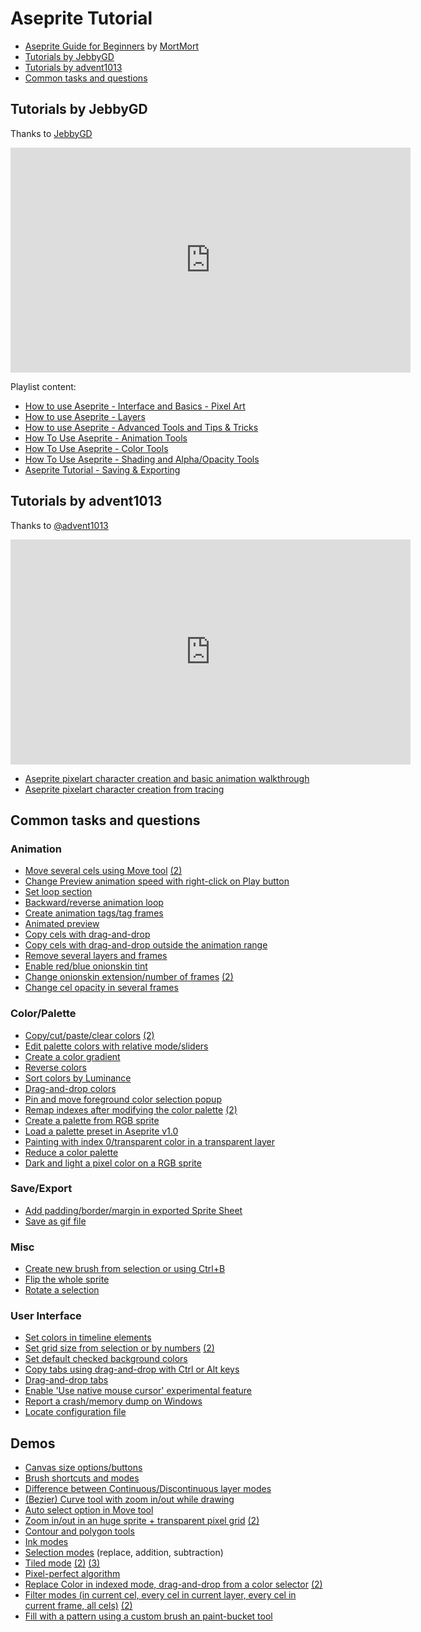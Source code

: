# Aseprite Tutorial

* [Aseprite Guide for Beginners](https://www.youtube.com/watch?v=Md6W79jtLJM) by [MortMort](https://twitter.com/mnrART)
* [Tutorials by JebbyGD](#tutorials-by-jebbygd)
* [Tutorials by advent1013](#tutorials-by-advent1013)
* [Common tasks and questions](#common-tasks-and-questions)

## Tutorials by JebbyGD

Thanks to <a href="https://www.youtube.com/channel/UCdpT9OXQsizXnc6vkhtvgEg">JebbyGD</a>

<iframe width="640" height="360" src="https://www.youtube.com/embed/videoseries?list=PLPHvHCBMlIQ0FEEh0QM7MZlnVMoRGgUql" frameborder="0" allowfullscreen></iframe>

Playlist content:

* [How to use Aseprite - Interface and Basics - Pixel Art](https://www.youtube.com/watch?v=vOQOSIsB0q0&index=1&list=PLPHvHCBMlIQ0FEEh0QM7MZlnVMoRGgUql)
* [How to use Aseprite - Layers](https://www.youtube.com/watch?v=5FdnEzTXzkw&list=PLPHvHCBMlIQ0FEEh0QM7MZlnVMoRGgUql&index=2)
* [How to use Aseprite - Advanced Tools and Tips & Tricks](https://www.youtube.com/watch?v=IJCRryUSGuI&index=3&list=PLPHvHCBMlIQ0FEEh0QM7MZlnVMoRGgUql)
* [How To Use Aseprite - Animation Tools](https://www.youtube.com/watch?v=yItl34YrI5g&list=PLPHvHCBMlIQ0FEEh0QM7MZlnVMoRGgUql&index=4)
* [How To Use Aseprite - Color Tools](https://www.youtube.com/watch?v=GLfliF05qAU&index=5&list=PLPHvHCBMlIQ0FEEh0QM7MZlnVMoRGgUql)
* [How To Use Aseprite - Shading and Alpha/Opacity Tools](https://www.youtube.com/watch?v=26iNwQymiwQ&list=PLPHvHCBMlIQ0FEEh0QM7MZlnVMoRGgUql&index=6)
* [Aseprite Tutorial - Saving & Exporting](https://www.youtube.com/watch?v=VxFKplKPvqQ&list=PLPHvHCBMlIQ0FEEh0QM7MZlnVMoRGgUql&index=7)

## Tutorials by advent1013

Thanks to <a href="https://twitter.com/advent1013">@advent1013</a>

<iframe width="640" height="360" src="https://www.youtube.com/embed/cL_usZAFB4A" frameborder="0" allowfullscreen></iframe>

* [Aseprite pixelart character creation and basic animation walkthrough](https://www.youtube.com/watch?v=cL_usZAFB4A)
* [Aseprite pixelart character creation from tracing](https://www.youtube.com/watch?v=57dHdfClOqM)

## Common tasks and questions

### Animation

  * [Move several cels using Move tool](http://imgur.com/sG8dGbN) [(2)](http://imgur.com/jNSwKmL)
  * [Change Preview animation speed with right-click on Play button](http://imgur.com/wD1aoDM)
  * [Set loop section](http://imgur.com/Zffmgm8)
  * [Backward/reverse animation loop](https://www.youtube.com/watch?v=E-mI679DVBk)
  * [Create animation tags/tag frames](http://imgur.com/t3ZGRzw)
  * [Animated preview](http://imgur.com/eRmPum3)
  * [Copy cels with drag-and-drop](http://imgur.com/c0lpNdz)
  * [Copy cels with drag-and-drop outside the animation range](http://imgur.com/OcIjFXQ)
  * [Remove several layers and frames](http://imgur.com/VYy7oi3)
  * [Enable red/blue onionskin tint](http://imgur.com/qJZiq82)
  * [Change onionskin extension/number of frames](http://imgur.com/hZyytnc) [(2)](http://imgur.com/cKZGGrb)
  * [Change cel opacity in several frames](http://imgur.com/7Ntp1eY)

### Color/Palette

  * [Copy/cut/paste/clear colors](http://imgur.com/YUq04tF) [(2)](http://imgur.com/O35BgGs)
  * [Edit palette colors with relative mode/sliders](http://imgur.com/IBIgdtv)
  * [Create a color gradient](http://imgur.com/SEDgZ94)
  * [Reverse colors](http://imgur.com/GwZHckb)
  * [Sort colors by Luminance](http://imgur.com/MngwkmP)
  * [Drag-and-drop colors](http://imgur.com/wmpuVaA)
  * [Pin and move foreground color selection popup](http://imgur.com/zZC0SGo)
  * [Remap indexes after modifying the color palette](http://imgur.com/1sXGP3o) [(2)](http://imgur.com/UlBnMTE)
  * [Create a palette from RGB sprite](http://imgur.com/5TPFdoe)
  * [Load a palette preset in Aseprite v1.0](http://imgur.com/nlLvOHv)
  * [Painting with index 0/transparent color in a transparent layer](http://imgur.com/9enwCxe)
  * [Reduce a color palette](http://imgur.com/IfrVyfd)
  * [Dark and light a pixel color on a RGB sprite](http://imgur.com/t8Z8d2N)

### Save/Export

  * [Add padding/border/margin in exported Sprite Sheet](http://imgur.com/19Dl9wJ)
  * [Save as gif file](http://imgur.com/Rmr3P1j)

### Misc

  * [Create new brush from selection or using Ctrl+B](http://imgur.com/2ke4Xgw)
  * [Flip the whole sprite](http://imgur.com/okxOor9)
  * [Rotate a selection](http://imgur.com/SDcDoYW)

### User Interface

  * [Set colors in timeline elements](https://www.youtube.com/watch?v=YLzI0CoGrNg)
  * [Set grid size from selection or by numbers](http://imgur.com/7zYjw1R) [(2)](http://imgur.com/cbdZp2x)
  * [Set default checked background colors](http://imgur.com/CmTVmCN)
  * [Copy tabs using drag-and-drop with Ctrl or Alt keys](http://imgur.com/RCOjyY8)
  * [Drag-and-drop tabs](http://imgur.com/WiXPPgg)
  * [Enable 'Use native mouse cursor' experimental feature](http://imgur.com/lO0OgBl)
  * [Report a crash/memory dump on Windows](http://imgur.com/9MTYI9k)
  * [Locate configuration file](http://imgur.com/PRZ4AaZ)

## Demos

* [Canvas size options/buttons](http://imgur.com/Jnkje0r)
* [Brush shortcuts and modes](http://imgur.com/jyP6H7g)
* [Difference between Continuous/Discontinuous layer modes](http://imgur.com/iAapATy)
* [(Bezier) Curve tool with zoom in/out while drawing](http://imgur.com/uGYfPxE)
* [Auto select option in Move tool](http://imgur.com/wnXpdwU)
* [Zoom in/out in an huge sprite + transparent pixel grid](http://imgur.com/UdXJMPr) [(2)](http://imgur.com/osjvyJ0)
* [Contour and polygon tools](http://imgur.com/5V0qOmj)
* [Ink modes](http://imgur.com/Kfi2WxF)
* [Selection modes](http://imgur.com/o7F4s6o) (replace, addition, subtraction)
* [Tiled mode](http://imgur.com/GaAMqgb) [(2)](http://imgur.com/vcRlaeY) [(3)](http://imgur.com/HuJEJau)
* [Pixel-perfect algorithm](http://imgur.com/uiyzvcY)
* [Replace Color in indexed mode, drag-and-drop from a color selector](http://imgur.com/VAVpHUl) [(2)](http://imgur.com/yUBtO2u)
* [Filter modes (in current cel, every cel in current layer, every cel in current frame, all cels)](http://imgur.com/J6L5M5Q) [(2)](http://imgur.com/Zp1gANL)
* [Fill with a pattern using a custom brush an paint-bucket tool](http://imgur.com/zWaqLKJ)
